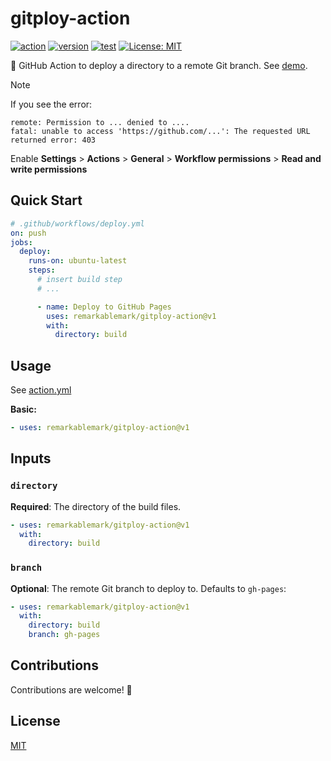 # gitploy-action

[![action](https://badgen.net/badge/github/gitploy-action?icon&label)](https://github.com/marketplace/actions/gitploy-action)
[![version](https://badgen.net/github/release/remarkablemark/gitploy-action)](https://github.com/remarkablemark/gitploy-action/releases)
[![test](https://github.com/remarkablemark/gitploy-action/actions/workflows/test.yml/badge.svg)](https://github.com/remarkablemark/gitploy-action/actions/workflows/test.yml)
[![License: MIT](https://img.shields.io/badge/License-MIT-blue.svg)](https://opensource.org/licenses/MIT)

🚀 GitHub Action to deploy a directory to a remote Git branch. See [demo](https://remarkablemark.org/gitploy-action/).

> [!NOTE]
>
> If you see the error:
>
> ```
> remote: Permission to ... denied to ....
> fatal: unable to access 'https://github.com/...': The requested URL returned error: 403
> ```
>
> Enable **Settings** > **Actions** > **General** > **Workflow permissions** > **Read and write permissions**

## Quick Start

```yaml
# .github/workflows/deploy.yml
on: push
jobs:
  deploy:
    runs-on: ubuntu-latest
    steps:
      # insert build step
      # ...

      - name: Deploy to GitHub Pages
        uses: remarkablemark/gitploy-action@v1
        with:
          directory: build
```

## Usage

See [action.yml](https://github.com/remarkablemark/gitploy-action/blob/master/action.yml)

**Basic:**

```yaml
- uses: remarkablemark/gitploy-action@v1
```

## Inputs

### `directory`

**Required**: The directory of the build files.

```yaml
- uses: remarkablemark/gitploy-action@v1
  with:
    directory: build
```

### `branch`

**Optional**: The remote Git branch to deploy to. Defaults to `gh-pages`:

```yaml
- uses: remarkablemark/gitploy-action@v1
  with:
    directory: build
    branch: gh-pages
```

## Contributions

Contributions are welcome! 👋

## License

[MIT](https://github.com/remarkablemark/gitploy-action/blob/master/LICENSE)
